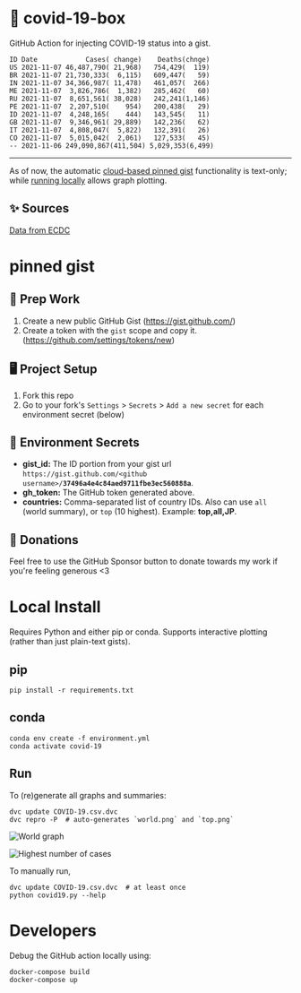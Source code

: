 # 🏥 covid-19-box

GitHub Action for injecting COVID-19 status into a gist.

```
ID Date            Cases( change)    Deaths(chnge)
US 2021-11-07 46,487,790( 21,968)   754,429(  119)
BR 2021-11-07 21,730,333(  6,115)   609,447(   59)
IN 2021-11-07 34,366,987( 11,478)   461,057(  266)
ME 2021-11-07  3,826,786(  1,382)   285,462(   60)
RU 2021-11-07  8,651,561( 38,028)   242,241(1,146)
PE 2021-11-07  2,207,510(    954)   200,438(   29)
ID 2021-11-07  4,248,165(    444)   143,545(   11)
GB 2021-11-07  9,346,961( 29,889)   142,236(   62)
IT 2021-11-07  4,808,047(  5,822)   132,391(   26)
CO 2021-11-07  5,015,042(  2,061)   127,533(   45)
-- 2021-11-06 249,090,867(411,504) 5,029,353(6,499)
```

---

As of now, the automatic [cloud-based pinned gist](#pinned-gist) functionality is text-only;
while [running locally](#local-install) allows graph plotting.

## ✨ Sources

[Data from ECDC](https://www.ecdc.europa.eu/en/publications-data/download-todays-data-geographic-distribution-covid-19-cases-worldwide)

# pinned gist

## 🎒 Prep Work
1. Create a new public GitHub Gist (https://gist.github.com/)
1. Create a token with the `gist` scope and copy it. (https://github.com/settings/tokens/new)

## 🖥 Project Setup
1. Fork this repo
1. Go to your fork's `Settings` > `Secrets` > `Add a new secret` for each environment secret (below)

## 🤫 Environment Secrets
- **gist_id:** The ID portion from your gist url `https://gist.github.com/<github username>/`**`37496a4e4c84aed9711fbe3ec560888a`**.
- **gh_token:** The GitHub token generated above.
- **countries:** Comma-separated list of country IDs. Also can use `all` (world summary), or `top` (10 highest). Example: **top,all,JP**.

## 💸 Donations

Feel free to use the GitHub Sponsor button to donate towards my work if you're feeling generous <3

# Local Install

Requires Python and either pip or conda. Supports interactive plotting (rather than just plain-text gists).

## pip

```
pip install -r requirements.txt
```

## conda

```
conda env create -f environment.yml
conda activate covid-19
```

## Run

To (re)generate all graphs and summaries:

```
dvc update COVID-19.csv.dvc
dvc repro -P  # auto-generates `world.png` and `top.png`
```

![World graph](world.png)

![Highest number of cases](top.png)

To manually run,

```
dvc update COVID-19.csv.dvc  # at least once
python covid19.py --help
```

# Developers

Debug the GitHub action locally using:

```
docker-compose build
docker-compose up
```
